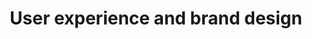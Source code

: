 ---
layout: work
title: "User experience and brand design"
seo_description: "I do user experience and brand design for mission-driven organizations. Check out my work!"
permalink: "/"
page_class: p-work
js_dependencies: card-click.js

intro: "User experience design for organizations who are working to improve our world."
cta: 
    body: "This website contains a limited collection of projects I have designed and often contributed code to over the years. Let me know if you’re interested in learning more about my work."
    button-text: "Shoot me an email"
link:
    text: "More about me"
    url: "/about"
    icon: "fa-long-arrow-alt-right"
work-intro: "Selected work"

---